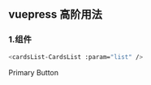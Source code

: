 ## vuepress 高阶用法

### 1.组件
```bash 
<cardsList-CardsList :param="list" />
```
<cardsList-CardsList :param="list" />

<a-button type="primary">Primary Button</a-button>


<script>
export default {
    data() {
        return {
            list: [
                {
                name: "温馨一眼",
                desc: "更好的生活", 
                },
                {
                name: "温馨二眼",
                desc: "更好的生活2"
                }
            ]
        }
    }
}
</script>
